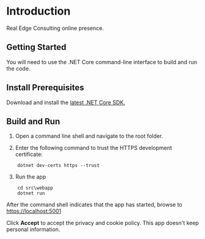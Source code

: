 # Introduction

Real Edge Consulting online presence.

## Getting Started

You will need to use the .NET Core command-line interface to build and run the code.

## Install Prerequisites

Download and install the [latest .NET Core SDK.](https://dotnet.microsoft.com/download/dotnet-core)

## Build and Run

1. Open a command line shell and navigate to the root folder.

2. Enter the following command to trust the HTTPS development certificate:

```cli
    dotnet dev-certs https --trust
```

3. Run the app

```cli
    cd src\webapp
    dotnet run
```

After the command shell indicates that the app has started, browse to <https://localhost:5001>

Click **Accept** to accept the privacy and cookie policy. This app doesn't keep personal information.

